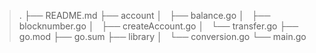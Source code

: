 

> .
> ├── README.md
> ├── account
> │   ├── balance.go
> │   ├── blocknumber.go
> │   ├── createAccount.go
> │   └── transfer.go
> ├── go.mod
> ├── go.sum
> ├── library
> │   └── conversion.go
> └── main.go